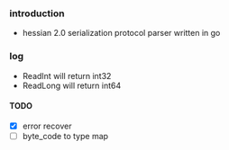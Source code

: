 ### introduction
- hessian 2.0 serialization protocol parser written in go

### log
- ReadInt will return int32
- ReadLong will return int64

#### TODO
- [x] error recover
- [ ] byte_code to type map

